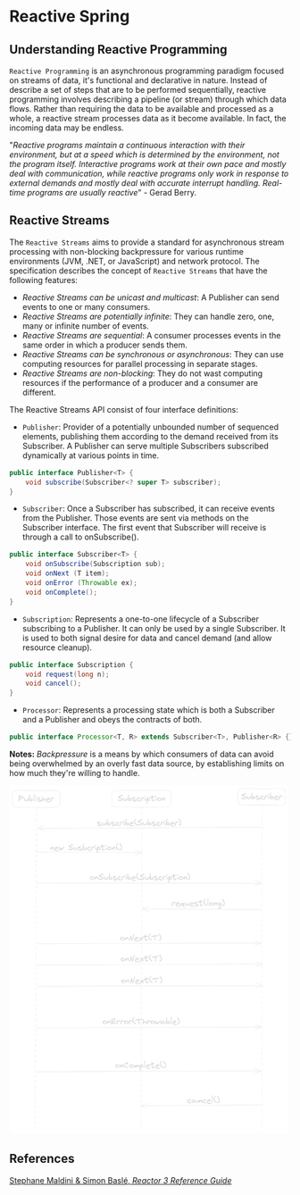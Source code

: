 # Reactive Spring

## Understanding Reactive Programming

`Reactive Programming` is an asynchronous programming paradigm focused on streams of data, it's functional and declarative in nature. Instead of describe a set of steps that are to 
be performed sequentially, reactive programming involves describing a pipeline (or stream) through which data flows. Rather than requiring the data to be available and processed 
as a whole, a reactive stream processes data as it become available. In fact, the incoming data may be endless.

"_Reactive programs maintain a continuous interaction with their environment, but at a speed which is determined by the environment, not the program itself. Interactive programs work
at their own pace and mostly deal with communication, while reactive programs only work in response to external demands and mostly deal with accurate interrupt handling. Real-time 
programs are usually reactive_" - Gerad Berry.

## Reactive Streams
The `Reactive Streams` aims to provide a standard for asynchronous stream processing with non-blocking backpressure for various runtime environments (JVM, .NET, or JavaScript) and network
protocol. The specification describes the concept of `Reactive Streams` that have the following features:
- _Reactive Streams can be unicast and multicast_: A Publisher can send events to one or many consumers.
- _Reactive Streams are potentially infinite_: They can handle zero, one, many or infinite number of events.
- _Reactive Streams are sequential_: A consumer processes events in the same order in which a producer sends them.
- _Reactive Streams can be synchronous or asynchronous_: They can use computing resources for parallel processing in separate stages.
- _Reactive Streams are non-blocking_: They do not wast computing resources if the performance of a producer and a consumer are different.

The Reactive Streams API consist of four interface definitions:

- `Publisher`: Provider of a potentially unbounded number of sequenced elements, publishing them according to the demand received from its Subscriber. A Publisher can serve multiple
Subscribers subscribed dynamically at various points in time.
```java
public interface Publisher<T> {
    void subscribe(Subscriber<? super T> subscriber);
}
```

- `Subscriber`: Once a Subscriber has subscribed, it can receive events from the Publisher. Those events are sent via methods on the Subscriber interface. The first event that Subscriber
will receive is through a call to onSubscribe().
```java
public interface Subscriber<T> {
    void onSubscribe(Subscription sub);
    void onNext (T item);
    void onError (Throwable ex);
    void onComplete();
}
```

- `Subscription`: Represents a one-to-one lifecycle of a Subscriber subscribing to a Publisher. It can only be used by a single Subscriber. It is used to both signal desire for data and
cancel demand (and allow resource cleanup).
```java
public interface Subscription {
    void request(long n);
    void cancel();
}
```

- `Processor`: Represents a processing state which is both a Subscriber and a Publisher and obeys the contracts of both.
```java
public interface Processor<T, R> extends Subscriber<T>, Publisher<R> {}
```

**Notes:** _Backpressure_  is a means by which consumers of data can avoid being overwhelmed by an overly fast data source, by establishing limits on how much they're willing to handle.

<img src="./docs/images/reactive_streams_sequence.png" alt="Reactive Streams Sequence Diagram" width="500">

## References
[Stephane Maldini & Simon Baslé, _Reactor 3 Reference Guide_](https://projectreactor.io/docs/core/release/reference/#intro-reactive)
